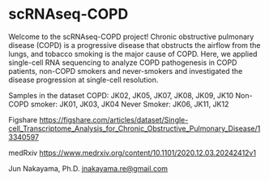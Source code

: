 # scRNAseq-COPD
 
Welcome to the scRNAseq-COPD project! 
Chronic obstructive pulmonary disease (COPD) is a progressive disease that obstructs the airflow from the lungs, and tobacco smoking is the major cause of COPD. Here, we applied single-cell RNA sequencing to analyze COPD pathogenesis in COPD patients, non-COPD smokers and never-smokers and investigated the disease progression at single-cell resolution. 

Samples in the dataset
COPD: JK02, JK05, JK07, JK08, JK09, JK10 
Non-COPD smoker: JK01, JK03, JK04
Never Smoker: JK06, JK11, JK12


Figshare https://figshare.com/articles/dataset/Single-cell_Transcriptome_Analysis_for_Chronic_Obstructive_Pulmonary_Disease/13340597

medRxiv https://www.medrxiv.org/content/10.1101/2020.12.03.20242412v1



Jun Nakayama, Ph.D.
jnakayama.re@gmail.com


